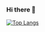 ### Hi there 👋
[![Top Langs](https://github-readme-stats.vercel.app/api/top-langs/?username=namelessiety&layout=compact&exclude-lang=css)](https://github.com/anuraghazra/github-readme-stats)

<!--
**Namelessiety/Namelessiety** is a ✨ _special_ ✨ repository because its `README.md` (this file) appears on your GitHub profile.

Here are some ideas to get you started:

- 🔭 I’m currently working on ...
- 🌱 I’m currently learning ...
- 👯 I’m looking to collaborate on ...
- 🤔 I’m looking for help with ...
- 💬 Ask me about ...
- 📫 How to reach me: ...
- 😄 Pronouns: ...
- ⚡ Fun fact: ...
-->
